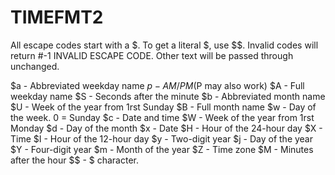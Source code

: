 # TIMEFMT2
  All escape codes start with a $. To get a literal $, use $$. Invalid codes will return #-1 INVALID ESCAPE CODE. Other text will be passed through unchanged.

  $a - Abbreviated weekday name  $p - AM/PM  ($P may also work)
  $A - Full weekday name         $S - Seconds after the minute
  $b - Abbreviated month name    $U - Week of the year from 1rst Sunday
  $B - Full month name           $w - Day of the week. 0 = Sunday
  $c - Date and time             $W - Week of the year from 1rst Monday
  $d - Day of the month          $x - Date
  $H - Hour of the 24-hour day   $X - Time
  $I - Hour of the 12-hour day   $y - Two-digit year
  $j - Day of the year           $Y - Four-digit year
  $m - Month of the year         $Z - Time zone
  $M - Minutes after the hour    $$ - $ character.

